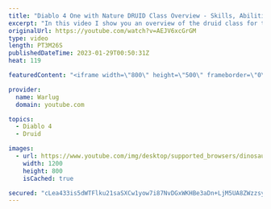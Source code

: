```yaml
---
title: "Diablo 4 One with Nature DRUID Class Overview - Skills, Abilities, New Mechanics! (More INFO)!"
excerpt: "In this video I show you an overview of the druid class for the upcoming open world ARPG, Diablo 4. We go over skills, abilites, ..."
originalUrl: https://youtube.com/watch?v=AEJV6xcGrGM
type: video
length: PT3M26S
publishedDateTime: 2023-01-29T00:50:31Z
heat: 119

featuredContent: "<iframe width=\"800\" height=\"500\" frameborder=\"0\" src=\"https://www.youtube.com/embed/AEJV6xcGrGM\" allow=\"accelerometer; autoplay; encrypted-media; gyroscope; picture-in-picture\" allowfullscreen></iframe>"

provider:
  name: Warlug
  domain: youtube.com

topics:
  - Diablo 4
  - Druid

images:
  - url: https://www.youtube.com/img/desktop/supported_browsers/dinosaur.png
    width: 1200
    height: 800
    isCached: true

secured: "cLea433is5dWTFlku21saSXCw1yow7i87NvDGxWKHBe3aDn+LjM5UA8ZWzzsy4tHbpUbGf/lxf/X7Vpt2sozRrqlJ5/aOPjGtKAZfblRAziOb+k/PfolC2TBjRYMQSb3lZocLn4iCI8qb3LasNaSeTrhdbZxiqHuoStM6/lcyGyxQi7nLAfgICmBfben9Wl2l4GIBfFuRAWjH3lMfJzvHPF04lAXGSkoMro3CVbi7P+UNhNxs5FrJYn15I3mcnZTOF8dGbF8JnaoZJjeqcHLHrN8oiHd/I9c+luZSwRTLaihKmGclZoWxGlo79VpRGO6Qf9z5+7bIvfMn639RNCDB9u2EltpnS3F9vfB+GP+5fhisDlBmvxopmAc6aFJF61pyn2rkq5rKvk85LYeniQCGQ==;pYqeer4/EVjQoQsyh/Fozw=="
---
```


